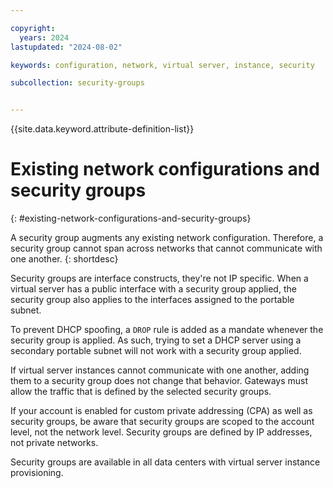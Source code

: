 ```yaml
---

copyright:
  years: 2024
lastupdated: "2024-08-02"

keywords: configuration, network, virtual server, instance, security

subcollection: security-groups


---
```


{{site.data.keyword.attribute-definition-list}}

# Existing network configurations and security groups
{: #existing-network-configurations-and-security-groups}

A security group augments any existing network configuration. Therefore, a security group cannot span across networks that cannot communicate with one another.
{: shortdesc}

Security groups are interface constructs, they're not IP specific. When a virtual server has a public interface with a security group applied, the security group also applies to the interfaces assigned to the portable subnet.

To prevent DHCP spoofing, a `DROP` rule is added as a mandate whenever the security group is applied. As such, trying to set a DHCP server using a secondary portable subnet will not work with a security group applied.

If virtual server instances cannot communicate with one another, adding them to a security group does not change that behavior. Gateways must allow the traffic that is defined by the selected security groups.

If your account is enabled for custom private addressing (CPA) as well as security groups, be aware that security groups are scoped to the account level, not the network level. Security groups are defined by IP addresses, not private networks.

Security groups are available in all data centers with virtual server instance provisioning.
